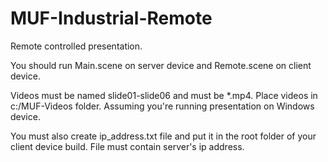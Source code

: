 # MUF-Industrial-Remote
Remote controlled presentation.

You should run Main.scene on server device and Remote.scene on client device.

Videos must be named slide01-slide06 and must be *.mp4. Place videos in c:/MUF-Videos folder. Assuming you're running presentation
on Windows device.

You must also create ip_address.txt file and put it in the root folder of your client device build.
File must contain server's ip address.
 
